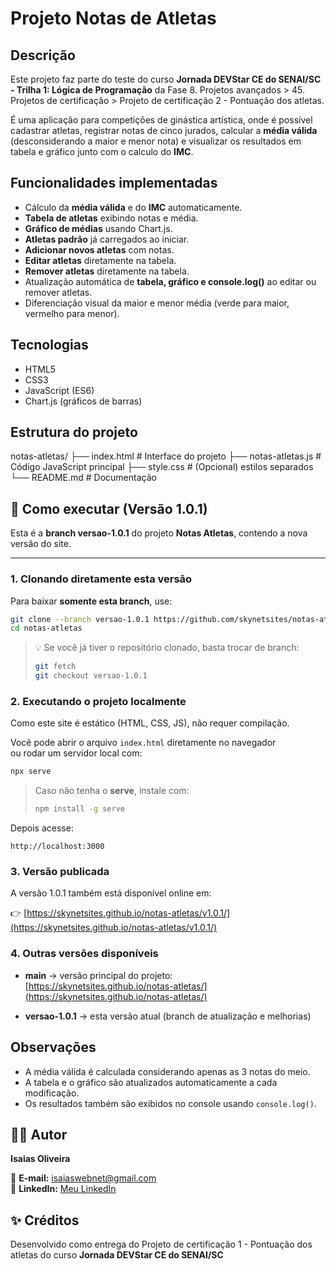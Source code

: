# Projeto Notas de Atletas

## Descrição
Este projeto faz parte do teste do curso **Jornada DEVStar CE do SENAI/SC - Trilha 1: Lógica de Programação** da Fase 8. Projetos avançados > 45. Projetos de certificação > Projeto de certificação 2 - Pontuação dos atletas.

É uma aplicação para competições de ginástica artística, onde é possível cadastrar atletas, registrar notas de cinco jurados, calcular a **média válida** (desconsiderando a maior e menor nota) e visualizar os resultados em tabela e gráfico junto com o calculo do **IMC**.

## Funcionalidades implementadas
- Cálculo da **média válida** e do **IMC** automaticamente.
- **Tabela de atletas** exibindo notas e média.
- **Gráfico de médias** usando Chart.js.
- **Atletas padrão** já carregados ao iniciar.
- **Adicionar novos atletas** com notas.
- **Editar atletas** diretamente na tabela.
- **Remover atletas** diretamente na tabela.
- Atualização automática de **tabela, gráfico e console.log()** ao editar ou remover atletas.
- Diferenciação visual da maior e menor média (verde para maior, vermelho para menor).

## Tecnologias
- HTML5
- CSS3
- JavaScript (ES6)
- Chart.js (gráficos de barras)

## Estrutura do projeto
notas-atletas/
├── index.html         # Interface do projeto
├── notas-atletas.js   # Código JavaScript principal
├── style.css          # (Opcional) estilos separados
└── README.md          # Documentação

## 🚀 Como executar (Versão 1.0.1)

Esta é a **branch versao-1.0.1** do projeto **Notas Atletas**, contendo a nova versão do site.

---

### 1. Clonando diretamente esta versão
Para baixar **somente esta branch**, use:

```bash
git clone --branch versao-1.0.1 https://github.com/skynetsites/notas-atletas.git
cd notas-atletas
```

> 💡 Se você já tiver o repositório clonado, basta trocar de branch:
> ```bash
> git fetch
> git checkout versao-1.0.1
> ```

### 2. Executando o projeto localmente
Como este site é estático (HTML, CSS, JS), não requer compilação.

Você pode abrir o arquivo `index.html` diretamente no navegador  
ou rodar um servidor local com:

```bash
npx serve
```

> Caso não tenha o **serve**, instale com:
> ```bash
> npm install -g serve
> ```

Depois acesse:
```
http://localhost:3000
```

### 3. Versão publicada
A versão 1.0.1 também está disponível online em:

👉 [https://skynetsites.github.io/notas-atletas/v1.0.1/](https://skynetsites.github.io/notas-atletas/v1.0.1/)


### 4. Outras versões disponíveis
- **main** → versão principal do projeto:  
  [https://skynetsites.github.io/notas-atletas/](https://skynetsites.github.io/notas-atletas/)

- **versao-1.0.1** → esta versão atual (branch de atualização e melhorias)

## Observações
- A média válida é calculada considerando apenas as 3 notas do meio.
- A tabela e o gráfico são atualizados automaticamente a cada modificação.
- Os resultados também são exibidos no console usando `console.log()`.

## 👨‍💻 Autor
**Isaias Oliveira**

📧 **E-mail:** [isaiaswebnet@gmail.com](mailto:isaiaswebnet@gmail.com)  
💼 **LinkedIn:** [Meu LinkedIn](https://www.linkedin.com/in/skynetsites/)

## ✨ Créditos
Desenvolvido como entrega do Projeto de certificação 1 - Pontuação dos atletas do curso **Jornada DEVStar CE do SENAI/SC**